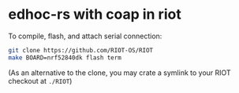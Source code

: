 # edhoc-rs with coap in riot

To compile, flash, and attach serial connection:

```bash
git clone https://github.com/RIOT-OS/RIOT
make BOARD=nrf52840dk flash term
```

(As an alternative to the clone, you may crate a symlink to your RIOT checkout at `./RIOT`)
